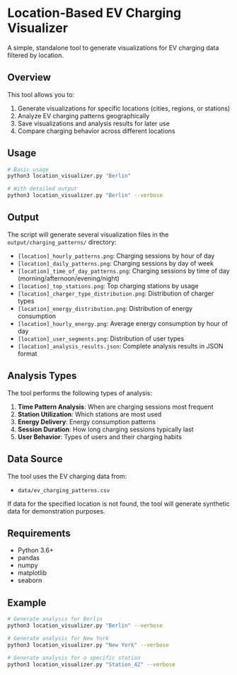 # Location-Based EV Charging Visualizer

A simple, standalone tool to generate visualizations for EV charging data filtered by location.

## Overview

This tool allows you to:

1. Generate visualizations for specific locations (cities, regions, or stations)
2. Analyze EV charging patterns geographically
3. Save visualizations and analysis results for later use
4. Compare charging behavior across different locations

## Usage

```bash
# Basic usage
python3 location_visualizer.py "Berlin"

# With detailed output
python3 location_visualizer.py "Berlin" --verbose
```

## Output

The script will generate several visualization files in the `output/charging_patterns/` directory:

- `[location]_hourly_patterns.png`: Charging sessions by hour of day
- `[location]_daily_patterns.png`: Charging sessions by day of week
- `[location]_time_of_day_patterns.png`: Charging sessions by time of day (morning/afternoon/evening/night)
- `[location]_top_stations.png`: Top charging stations by usage
- `[location]_charger_type_distribution.png`: Distribution of charger types
- `[location]_energy_distribution.png`: Distribution of energy consumption
- `[location]_hourly_energy.png`: Average energy consumption by hour of day
- `[location]_user_segments.png`: Distribution of user types
- `[location]_analysis_results.json`: Complete analysis results in JSON format

## Analysis Types

The tool performs the following types of analysis:

1. **Time Pattern Analysis**: When are charging sessions most frequent
2. **Station Utilization**: Which stations are most used
3. **Energy Delivery**: Energy consumption patterns
4. **Session Duration**: How long charging sessions typically last
5. **User Behavior**: Types of users and their charging habits

## Data Source

The tool uses the EV charging data from:
- `data/ev_charging_patterns.csv`

If data for the specified location is not found, the tool will generate synthetic data for demonstration purposes.

## Requirements

- Python 3.6+
- pandas
- numpy
- matplotlib
- seaborn

## Example

```bash
# Generate analysis for Berlin
python3 location_visualizer.py "Berlin" --verbose

# Generate analysis for New York
python3 location_visualizer.py "New York" --verbose

# Generate analysis for a specific station
python3 location_visualizer.py "Station_42" --verbose
``` 
